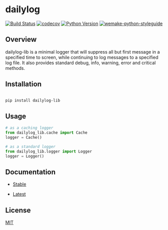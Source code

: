 # dailylog

[![Build Status](https://github.com/wtfo-guru/dailylog-lib/workflows/test.yml/badge.svg?branch=main)](https://github.com/wtfo-guru/dailylog-lib/actions?query=workflow%3Adailylog_lib)
[![codecov](https://codecov.io/gh/wtfo-guru/dailylog-lib/branch/main/graph/badge.svg)](https://codecov.io/gh/wtfo-guru/dailylog-lib)
[![Python Version](https://img.shields.io/pypi/pyversions/dailylog-lib.svg)](https://pypi.org/project/dailylog-lib/)
[![wemake-python-styleguide](https://img.shields.io/badge/style-wemake-000000.svg)](https://github.com/wemake-services/wemake-python-styleguide)

## Overview

dailylog-lib is a minimal logger that will suppress all but first message in a specified
time to screen, while continuing to log messages to a specified log file. It also
provides standard debug, info, warning, error and critical methods.

## Installation

```bash

pip install dailylog-lib

```

## Usage

```python
# as a caching logger
from dailylog_lib.cache import Cache
logger = Cache()

# as a standard logger
from dailylog_lib.logger import Logger
logger = Logger()
```

## Documentation

- [Stable](https://dailylog-lib.readthedocs.io/en/stable)

- [Latest](https://dailylog-lib.readthedocs.io/en/latest)

## License

[MIT](https://github.com/wtfo-guru/dailylog-lib/blob/main/LICENSE)
